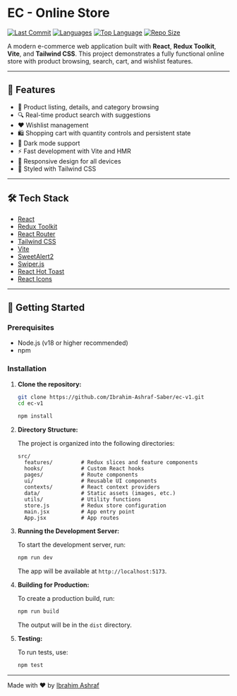 # EC - Online Store

[![Last Commit](https://img.shields.io/github/last-commit/Ibrahim-Ashraf-Saber/ec-v1?style=flat-square)](https://github.com/Ibrahim-Ashraf-Saber/ec-v1/commits/main)
[![Languages](https://img.shields.io/github/languages/count/Ibrahim-Ashraf-Saber/ec-v1?style=flat-square)](https://github.com/Ibrahim-Ashraf-Saber/ec-v1)
[![Top Language](https://img.shields.io/github/languages/top/Ibrahim-Ashraf-Saber/ec-v1?style=flat-square)](https://github.com/Ibrahim-Ashraf-Saber/ec-v1)
[![Repo Size](https://img.shields.io/github/repo-size/Ibrahim-Ashraf-Saber/ec-v1?style=flat-square)](https://github.com/Ibrahim-Ashraf-Saber/ec-v1)

A modern e-commerce web application built with **React**, **Redux Toolkit**, **Vite**, and **Tailwind CSS**. This project demonstrates a fully functional online store with product browsing, search, cart, and wishlist features.

---

## 🚀 Features

- 🛒 Product listing, details, and category browsing
- 🔍 Real-time product search with suggestions
- ❤️ Wishlist management
- 🛍️ Shopping cart with quantity controls and persistent state
- 🌙 Dark mode support
- ⚡ Fast development with Vite and HMR
- 📱 Responsive design for all devices
- 🎨 Styled with Tailwind CSS

---

## 🛠️ Tech Stack

- [React](https://react.dev/)
- [Redux Toolkit](https://redux-toolkit.js.org/)
- [React Router](https://reactrouter.com/)
- [Tailwind CSS](https://tailwindcss.com/)
- [Vite](https://vitejs.dev/)
- [SweetAlert2](https://sweetalert2.github.io/)
- [Swiper.js](https://swiperjs.com/)
- [React Hot Toast](https://react-hot-toast.com/)
- [React Icons](https://react-icons.github.io/react-icons/)

---

## 🏁 Getting Started

### Prerequisites

- Node.js (v18 or higher recommended)
- npm

### Installation

1. **Clone the repository:**

   ```sh
   git clone https://github.com/Ibrahim-Ashraf-Saber/ec-v1.git
   cd ec-v1

   npm install
   ```

2. **Directory Structure:**

   The project is organized into the following directories:

   ```plaintext
   src/
     features/         # Redux slices and feature components
     hooks/            # Custom React hooks
     pages/            # Route components
     ui/               # Reusable UI components
     contexts/         # React context providers
     data/             # Static assets (images, etc.)
     utils/            # Utility functions
     store.js          # Redux store configuration
     main.jsx          # App entry point
     App.jsx           # App routes
   ```

3. **Running the Development Server:**

   To start the development server, run:

   ```sh
   npm run dev
   ```

   The app will be available at `http://localhost:5173`.

4. **Building for Production:**

   To create a production build, run:

   ```sh
   npm run build
   ```

   The output will be in the `dist` directory.

5. **Testing:**

   To run tests, use:

   ```sh
   npm test
   ```

---

Made with ❤️ by [Ibrahim Ashraf](https://github.com/Ibrahim-Ashraf-Saber)
